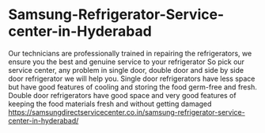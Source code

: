 # Samsung-Refrigerator-Service-center-in-Hyderabad
Our technicians are professionally trained in repairing the refrigerators, we ensure you  the best and genuine service to your refrigerator So pick our service center, any problem in single door, double door and side by side door refrigerator we will help you. Single door refrigerators have less space but have good features of cooling and storing the food germ-free and fresh. Double door refrigerators have good space and very good features of keeping the food materials fresh and without getting damaged https://samsungdirectservicecenter.co.in/samsung-refrigerator-service-center-in-hyderabad/
